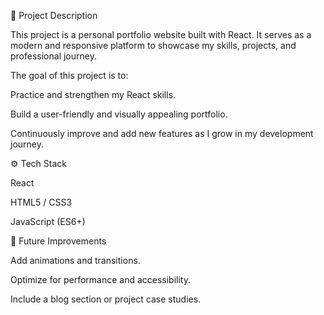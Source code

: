 📌 Project Description

This project is a personal portfolio website built with React. It serves as a modern and responsive platform to showcase my skills, projects, and professional journey.

The goal of this project is to:

Practice and strengthen my React skills.

Build a user-friendly and visually appealing portfolio.

Continuously improve and add new features as I grow in my development journey.

⚙️ Tech Stack

React

HTML5 / CSS3

JavaScript (ES6+)

🚀 Future Improvements

Add animations and transitions.

Optimize for performance and accessibility.

Include a blog section or project case studies.
